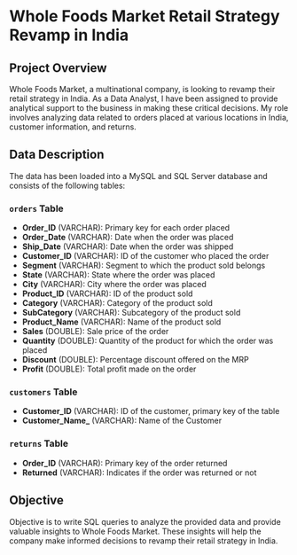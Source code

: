 # Whole Foods Market Retail Strategy Revamp in India

## Project Overview
Whole Foods Market, a multinational company, is looking to revamp their retail strategy in India. As a Data Analyst, I have been assigned to provide analytical support to the business in making these critical decisions. My role involves analyzing data related to orders placed at various locations in India, customer information, and returns.

## Data Description
The data has been loaded into a MySQL and SQL Server database and consists of the following tables:

### `orders` Table
- **Order_ID** (VARCHAR): Primary key for each order placed
- **Order_Date** (VARCHAR): Date when the order was placed
- **Ship_Date** (VARCHAR): Date when the order was shipped
- **Customer_ID** (VARCHAR): ID of the customer who placed the order
- **Segment** (VARCHAR): Segment to which the product sold belongs
- **State** (VARCHAR): State where the order was placed
- **City** (VARCHAR): City where the order was placed
- **Product_ID** (VARCHAR): ID of the product sold
- **Category** (VARCHAR): Category of the product sold
- **SubCategory** (VARCHAR): Subcategory of the product sold
- **Product_Name** (VARCHAR): Name of the product sold
- **Sales** (DOUBLE): Sale price of the order
- **Quantity** (DOUBLE): Quantity of the product for which the order was placed
- **Discount** (DOUBLE): Percentage discount offered on the MRP
- **Profit** (DOUBLE): Total profit made on the order

### `customers` Table
- **Customer_ID** (VARCHAR): ID of the customer, primary key of the table
- **Customer_Name_** (VARCHAR): Name of the Customer

### `returns` Table
- **Order_ID** (VARCHAR): Primary key of the order returned
- **Returned** (VARCHAR): Indicates if the order was returned or not

## Objective
Objective is to write SQL queries to analyze the provided data and provide valuable insights to Whole Foods Market. These insights will help the company make informed decisions to revamp their retail strategy in India.
